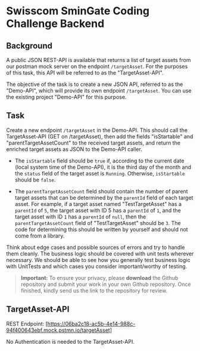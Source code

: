 # Swisscom SminGate Coding Challenge Backend

## Background
A public JSON REST-API is available that returns a list of target assets from our postman mock server on the endpoint ```/targetAsset```. For the purposes of this task, this API will be referred to as the "TargetAsset-API".

The objective of the task is to create a new JSON API, referred to as the "Demo-API", which will provide its own endpoint ```/targetAsset```. You can use the existing project "Demo-API" for this purpose.

## Task
Create a new endpoint ```/targetAsset``` in the Demo-API. This should call the TargetAsset-API (GET on /targetAsset), then add the fields "isStartable" and "parentTargetAssetCount" to the received target assets, and return the enriched target assets as JSON to the Demo-API caller.

- The ```isStartable``` field should be ```true```&nbsp;if, according to the current date (local system time of the Demo-API), it is the third day of the month and the ```status``` field of the target asset is ```Running```. Otherwise, ```isStartable``` should be ```false```.

- The ```parentTargetAssetCount``` field should contain the number of parent target assets that can be determined by the ```parentId``` field of each target asset. For example, if a target asset named "TestTargetAsset" has a ```parentId``` of ```5```, the target asset with ID 5 has a ```parentId``` of ```1```, and the target asset with ID ```1``` has a ```parentId``` of ```null```, then the ```parentTargetAssetCount``` field of "TestTargetAsset" should be ```3```. The code for determining this should be written by yourself and should not come from a library.

Think about edge cases and possible sources of errors and try to handle them cleanly. The business logic should be covered with unit tests wherever necessary. We should be able to see how you generally test business logic with UnitTests and which cases you consider important/worthy of testing.

> **Important:** To ensure your privacy, please **download** the Github repository and submit your work in your own Github repository. Once finished, kindly send us the link to the repository for review.

## TargetAsset-API
REST Endpoint:&nbsp;[https://06ba2c18-ac5b-4e14-988c-94f400643ebf.mock.pstmn.io/targetAsset]

No Authentication is needed to the TargetAsset-API.
